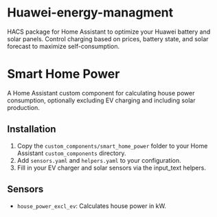 # Huawei-energy-managment
HACS package for Home Assistant to optimize your Huawei battery and solar panels. Control charging based on prices, battery state, and solar forecast to maximize self-consumption.

# Smart Home Power

A Home Assistant custom component for calculating house power consumption,
optionally excluding EV charging and including solar production.

## Installation

1. Copy the `custom_components/smart_home_power` folder to your Home Assistant `custom_components` directory.
2. Add `sensors.yaml` and `helpers.yaml` to your configuration.
3. Fill in your EV charger and solar sensors via the input_text helpers.

## Sensors

- `house_power_excl_ev`: Calculates house power in kW.
